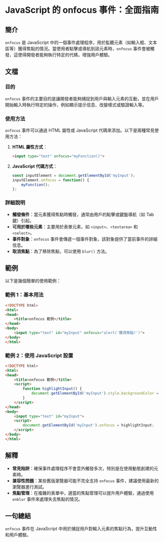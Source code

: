 <!--
Meta Description: # JavaScript 的 onfocus 事件：全面指南 ## 簡介 `onfocus` 是 JavaScript 中的一個事件處理程序，用於監聽元素（如輸入框、文本區等）獲得焦點的情況。當使用者點擊或導航到該元素時，`onfocus` 事件會被觸發，這使得開發者能夠執行特定的代碼，增強用戶體驗...
Meta Keywords: onfocus, html, javascript, myinput, input
-->

# JavaScript 的 onfocus 事件：全面指南

## 簡介
`onfocus` 是 JavaScript 中的一個事件處理程序，用於監聽元素（如輸入框、文本區等）獲得焦點的情況。當使用者點擊或導航到該元素時，`onfocus` 事件會被觸發，這使得開發者能夠執行特定的代碼，增強用戶體驗。

## 文檔
### 目的
`onfocus` 事件的主要目的是讓開發者能夠捕捉到用戶與輸入元素的互動，並在用戶開始輸入時執行特定的操作，例如顯示提示信息、改變樣式或驗證輸入等。

### 使用方法
`onfocus` 事件可以通過 HTML 屬性或 JavaScript 代碼來添加。以下是兩種常見使用方法：

1. **HTML 屬性方式**：
   ```html
   <input type="text" onfocus="myFunction()">
   ```

2. **JavaScript 代碼方式**：
   ```javascript
   const inputElement = document.getElementById('myInput');
   inputElement.onfocus = function() {
       myFunction();
   };
   ```

### 詳細說明
- **觸發條件**：當元素獲得焦點時觸發，通常由用戶的點擊或鍵盤導航（如 Tab 鍵）引起。
- **可用於哪些元素**：主要用於表單元素，如 `<input>`、`<textarea>` 和 `<select>`。
- **事件對象**：`onfocus` 事件會傳遞一個事件對象，該對象提供了當前事件的詳細信息。
- **取消焦點**：為了移除焦點，可以使用 `blur()` 方法。

## 範例
以下是幾個簡單的使用範例：

### 範例 1：基本用法
```html
<!DOCTYPE html>
<html>
<head>
    <title>onfocus 範例</title>
</head>
<body>
    <input type="text" id="myInput" onfocus="alert('獲得焦點!')">
</body>
</html>
```

### 範例 2：使用 JavaScript 設置
```html
<!DOCTYPE html>
<html>
<head>
    <title>onfocus 範例</title>
    <script>
        function highlightInput() {
            document.getElementById('myInput').style.backgroundColor = 'yellow';
        }
    </script>
</head>
<body>
    <input type="text" id="myInput">
    <script>
        document.getElementById('myInput').onfocus = highlightInput;
    </script>
</body>
</html>
```

## 解釋
- **常見陷阱**：確保事件處理程序不會意外觸發多次，特別是在使用動態創建的元素時。
- **兼容性問題**：某些舊版瀏覽器可能不完全支持 `onfocus` 事件，建議使用最新的瀏覽器進行測試。
- **焦點管理**：在複雜的表單中，適當的焦點管理可以提升用戶體驗，通過使用 `onblur` 事件來處理失去焦點的情況。

## 一句總結
`onfocus` 事件在 JavaScript 中用於捕捉用戶對輸入元素的焦點行為，提升互動性和用戶體驗。